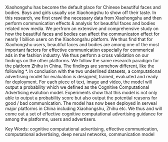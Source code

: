 Xiaohongshu has become the default place for Chinese beautiful faces and bodies. Boys and girls usually use Xiaohongshu to show off their taste. In this research, we first crawl the necessary data from Xiaohongshu and then perform communication effects & analysis for beautiful faces and bodies related new media. We perfrom an extensive and comprehensive study on how the beautiful faces and bodies can affect the communicaton effect for nearly 1 billion users on the Xiaohongshu platform. We thus find that for Xiaohongshu users, beautiful faces and bodies are among one of the most important factors for effective communication especially for commerical ads in the fashion industry. We thus perform a cross validation on our findings on the other platforms. We follow the same research paradigm for the platform Zhihu in China. The findings are somehow different, like the following *. In conclusion with the two underlined datasets, a computational advertising model for evaluation is designed, trained, evaluated and ready for deployment. For each piece of text, image and video, the model will output a probability which we defined as the Cognitive Computational Advertising evalution model. Experiments show that this model is not only able to output a probability score but also output the potential reasons for good / bad communication. The model has now been deployed in serveal major platforms in China including Xiaohongshu, Zhihu etc. We thus and will come out a set of effective cognitive computational advertising guidance for among the platforms, users and advertisers.

Key Words: cognitive computational advertising, effective communication, computational advertising, deep nerual networks, communication model